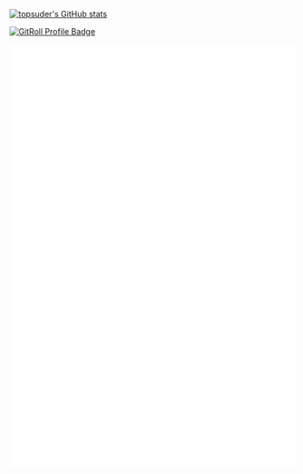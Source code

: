 <!--
**topsuder/topsuder** is a ✨ _special_ ✨ repository because its `README.md` (this file) appears on your GitHub profile.

Here are some ideas to get you started:

- 🔭 I’m currently working on ...
- 🌱 I’m currently learning ...
- 👯 I’m looking to collaborate on ...
- 🤔 I’m looking for help with ...
- 💬 Ask me about ...
- 📫 How to reach me: ...
- 😄 Pronouns: ...
- ⚡ Fun fact: ...
-->

[![topsuder's GitHub stats](https://github-readme-stats.vercel.app/api?username=topsuder)](https://github.com/topsuder)

<a href="https://gitroll.io/profile/uewudl0P5i3RFBgeaygoED97Rn8S2" target="_blank"><img src="https://gitroll.io/api/badges/profiles/v1/uewudl0P5i3RFBgeaygoED97Rn8S2" alt="GitRoll Profile Badge"/></a>

![GitHub Metrics](github-metrics.svg)
